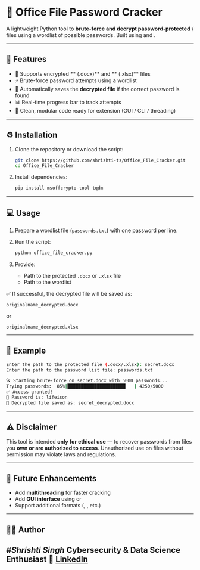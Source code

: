 # 🔐 Office File Password Cracker

A lightweight Python tool to **brute-force and decrypt password-protected**
&#x20;/  files using a wordlist of possible passwords.
Built using  and .

---

## 🚀 Features

* 📝 Supports encrypted ** (.docx)** and ** (.xlsx)** files
* ⚡ Brute-force password attempts using a wordlist
* 📁 Automatically saves the **decrypted file** if the correct password is found
* 📊 Real-time progress bar to track attempts
* 🧩 Clean, modular code ready for extension (GUI / CLI / threading)

---

## ⚙️ Installation

1. Clone the repository or download the script:

   ```bash
   git clone https://github.com/shrishti-ts/Office_File_Cracker.git
   cd Office_File_Cracker
   ```

2. Install dependencies:

   ```bash
   pip install msoffcrypto-tool tqdm
   ```

---

## 💻 Usage

1. Prepare a wordlist file (`passwords.txt`) with one password per line.
2. Run the script:

   ```bash
   python office_file_cracker.py
   ```
3. Provide:

   * Path to the protected `.docx` or `.xlsx` file
   * Path to the wordlist

✅ If successful, the decrypted file will be saved as:

```
originalname_decrypted.docx
```

or

```
originalname_decrypted.xlsx
```

---

## 📌 Example

```bash
Enter the path to the protected file (.docx/.xlsx): secret.docx
Enter the path to the password list file: passwords.txt

🔍 Starting brute-force on secret.docx with 5000 passwords...
Trying passwords:  85%|█████████████████████▊   | 4250/5000
✅ Access granted!
🔑 Password is: lifeison
📁 Decrypted file saved as: secret_decrypted.docx
```

---

## ⚠️ Disclaimer

This tool is intended **only for ethical use** — to recover passwords from files you **own or are authorized to access**.
Unauthorized use on files without permission may violate laws and regulations.

---

## 🧠 Future Enhancements

* Add **multithreading** for faster cracking
* Add **GUI interface** using  or&#x20;
* Support additional formats (, , etc.)

---

## 👩‍💻 Author

#*Shrishti Singh*
Cybersecurity & Data Science Enthusiast
🔗 [LinkedIn](#https://www.linkedin.com/in/shrishti-singh-t)
---
